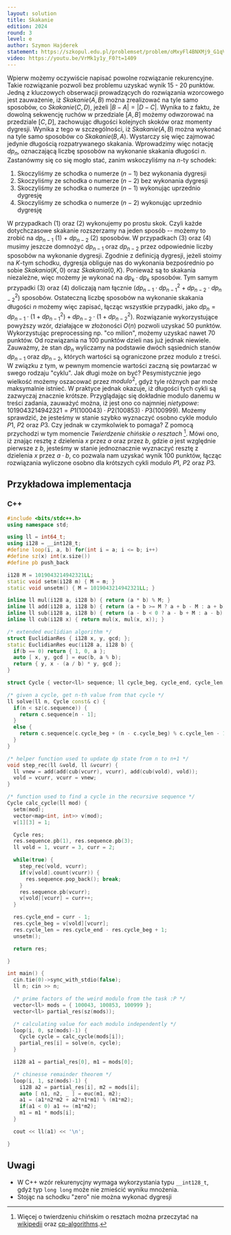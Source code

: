 ```yaml
---
layout: solution
title: Skakanie
edition: 2024
round: 3
level: e
author: Szymon Hajderek
statement: https://szkopul.edu.pl/problemset/problem/oMxyFl4BNXMj9_G1qVoPNvPw/site/
video: https://youtu.be/VrMk1y1y_F0?t=1409
---
```


Wpierw możemy oczywiście napisać powolne rozwiązanie rekurencyjne. Takie rozwiązanie pozwoli bez problemu uzyskać wynik 15 - 20 punktów.
Jedną z kluczowych obserwacji prowadzących do rozwiązania wzorcowego jest zauważenie, iż $Skakanie(A, B)$ można zrealizować na tyle samo sposobów, co $Skakanie(C, D)$, jeżeli $|B - A| = |D - C|$. Wynika to z faktu, że dowolną sekwencję ruchów w przedziale $[A, B]$ możemy odwzorować na przedziale $[C, D]$, zachowując długości kolejnych skoków oraz momenty dygresji. Wynika z tego w szczególności, iż $Skakanie(A, B)$ można wykonać na tyle samo sposobów co $Skakanie(B, A)$. Wystarczy się więc zajmować jedynie długością rozpatrywanego skakania. Wprowadzimy więc notację $dp_n$, oznaczającą liczbę sposobów na wykonanie skakania długości $n$. Zastanówmy się co się mogło stać, zanim wskoczyliśmy na $n$-ty schodek:

1. Skoczyliśmy ze schodka o numerze $(n-1)$ bez wykonania dygresji
2. Skoczyliśmy ze schodka o numerze $(n-2)$ bez wykonania dygresji
3. Skoczyliśmy ze schodka o numerze $(n-1)$ wykonując uprzednio dygresję
4. Skoczyliśmy ze schodka o numerze $(n-2)$ wykonując uprzednio dygresję

W przypadkach (1) oraz (2) wykonujemy po prostu skok. Czyli każde dotychczasowe skakanie rozszerzamy na jeden sposób -- możemy to zrobić na $dp_{n-1}$ (1) + $dp_{n-2}$ (2) sposobów. W przypadkach (3) oraz (4) musimy jeszcze domnożyć $dp_{n-1}$ oraz $dp_{n-2}$ przez odpowiednie liczby sposobów na wykonanie dygresji. Zgodnie z definicją dygresji, jeżeli stoimy na $K$-tym schodku, dygresja obliguje nas do wykonania bezpośrednio po sobie $Skakania(K, 0)$ oraz $Skakania(0, K)$. Ponieważ są to skakania niezależne, więc możemy je wykonać na $dp_k \cdot dp_k$ sposobów. Tym samym przypadki (3) oraz (4) doliczają nam łącznie $(dp_{n-1} \cdot {dp_{n-1}}^2 + dp_{n-2} \cdot {dp_{n-2}}^2)$ sposobów. Ostateczną liczbę sposobów na wykonanie skakania długości $n$ możemy więc zapisać, łącząc wszystkie przypadki, jako $dp_n = dp_{n-1} \cdot (1 + {dp_{n-1}}^2) + dp_{n-2} \cdot (1 + {dp_{n-2}}^2)$. Rozwiązanie wykorzystujące powyższy wzór, działające w złożoności $O(n)$ pozwoli uzyskać 50 punktów. Wykorzystując preprocessing np. "co milion", możemy uzyskać nawet 70 punktów. Od rozwiązania na 100 punktów dzieli nas już jednak niewiele. Zauważmy, że stan $dp_n$ wyliczamy na podstawie dwóch sąsiednich stanów $dp_{n-1}$ oraz $dp_{n-2}$, których wartości są ograniczone przez modulo z treści. W związku z tym, w pewnym momencie wartości zaczną się powtarzać w swego rodzaju "cyklu". Jak długi może on być? Pesymistycznie jego wielkość możemy oszacować przez $modulo^2$, gdyż tyle różnych par może maksymalnie istnieć. W praktyce jednak okazuje, iż długości tych cykli są zazwyczaj znacznie krótsze. Przyglądając się dokładnie modulo danemu w treści zadania, zauważyć można, iż jest ono co najmniej *nietypowe*: $1019043214942321 = P1(100043) \cdot P2(100853) \cdot P3(100999)$. Możemy sprawdzić, że jesteśmy w stanie szybko wyznaczyć osobno cykle modulo $P1$, $P2$ oraz $P3$. Czy jednak w czymkolwiek to pomaga? Z pomocą przychodzi w tym momencie *Twierdzenie chińskie o resztach* [^1]. Mówi ono, iż znając resztę z dzielenia $x$ przez $a$ oraz przez $b$, gdzie $a$ jest względnie pierwsze z $b$, jesteśmy w stanie jednoznacznie wyznaczyć resztę z dzielenia $x$ przez $a \cdot b$, co pozwala nam uzyskać wynik 100 punktów, łącząc rozwiązania wyliczone osobno dla krótszych cykli modulo $P1$, $P2$ oraz $P3$.

## Przykładowa implementacja

### C++

```cpp
#include <bits/stdc++.h>
using namespace std;

using ll = int64_t;
using i128 = __int128_t;
#define loop(i, a, b) for(int i = a; i <= b; i++)
#define sz(x) int(x.size())
#define pb push_back

i128 M = 1019043214942321LL;
static void setm(i128 m) { M = m; }
static void unsetm() { M = 1019043214942321LL; }

inline ll mul(i128 a, i128 b) { return (a * b) % M; }
inline ll add(i128 a, i128 b) { return (a + b >= M ? a + b - M : a + b); }
inline ll sub(i128 a, i128 b) { return (a - b < 0 ? a - b + M : a - b); }
inline ll cub(i128 x) { return mul(x, mul(x, x)); }

/* extended euclidian algorithm */
struct EuclidianRes { i128 x, y, gcd; };
static EuclidianRes euc(i128 a, i128 b) {
  if(b == 0) return { 1, 0, a };
  auto [ x, y, gcd ] = euc(b, a % b);
  return { y, x - (a / b) * y, gcd };
}

struct Cycle { vector<ll> sequence; ll cycle_beg, cycle_end, cycle_len; };

/* given a cycle, get n-th value from that cycle */
ll solve(ll n, Cycle const& c) {
  if(n < sz(c.sequence)) {
    return c.sequence[n - 1];
  }
  else {
    return c.sequence[c.cycle_beg + (n - c.cycle_beg) % c.cycle_len - 1];
  }
}

/* helper function used to update dp state from n to n+1 */
void step_rec(ll &vold, ll &vcurr) {
  ll vnew = add(add(cub(vcurr), vcurr), add(cub(vold), vold));
  vold = vcurr, vcurr = vnew;
}

/* function used to find a cycle in the recursive sequence */
Cycle calc_cycle(ll mod) {
  setm(mod);
  vector<map<int, int>> v(mod);
  v[1][3] = 1;

  Cycle res;
  res.sequence.pb(1), res.sequence.pb(3);
  ll vold = 1, vcurr = 3, curr = 2;

  while(true) {
    step_rec(vold, vcurr);
    if(v[vold].count(vcurr)) {
      res.sequence.pop_back(); break;
    }
    res.sequence.pb(vcurr);
    v[vold][vcurr] = curr++;
  }

  res.cycle_end = curr - 1;
  res.cycle_beg = v[vold][vcurr];
  res.cycle_len = res.cycle_end - res.cycle_beg + 1;
  unsetm();

  return res;

}

int main() {
  cin.tie(0)->sync_with_stdio(false);
  ll n; cin >> n;

  /* prime factors of the weird modulo from the task :P */
  vector<ll> mods = { 100043, 100853, 100999 };
  vector<ll> partial_res(sz(mods));

  /* calculating value for each modulo independently */
  loop(i, 0, sz(mods)-1) {
    Cycle cycle = calc_cycle(mods[i]);
    partial_res[i] = solve(n, cycle);
  }

  i128 a1 = partial_res[0], m1 = mods[0];

  /* chinesse remainder theorem */
  loop(i, 1, sz(mods)-1) {
    i128 a2 = partial_res[i], m2 = mods[i];
    auto [ n1, n2, _ ] = euc(m1, m2);
    a1 = (a1*n2*m2 + a2*n1*m1) % (m1*m2);
    if(a1 < 0) a1 += (m1*m2);
    m1 = m1 * mods[i];
  }

  cout << ll(a1) << '\n';

}
```


## Uwagi
[^1]: Więcej o twierdzeniu chińskim o resztach można przeczytać na [wikipedii](https://pl.wikipedia.org/wiki/Chi%C5%84skie_twierdzenie_o_resztach) oraz [cp-algorithms](https://cp-algorithms.com/algebra/chinese-remainder-theorem.html).
- W C++ wzór rekurenycjny wymaga wykorzystania typu `__int128_t`, gdyż typ `long long` może nie zmieścić wyniku mnożenia.
- Stojąc na schodku "zero" nie można wykonać dygresji
